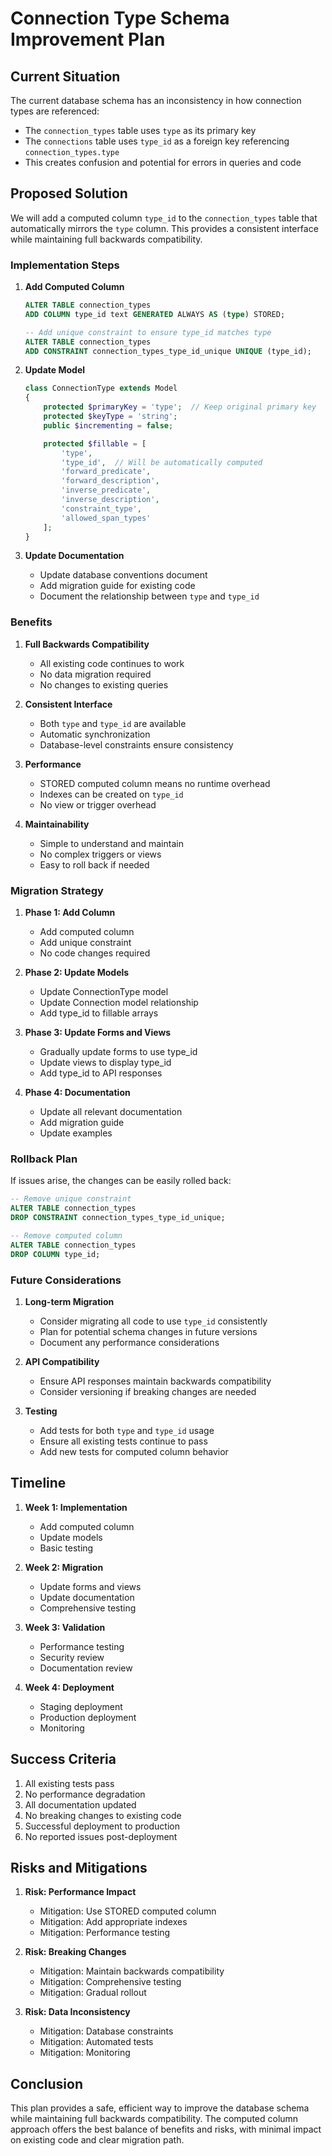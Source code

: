# Connection Type Schema Improvement Plan

## Current Situation

The current database schema has an inconsistency in how connection types are referenced:

- The `connection_types` table uses `type` as its primary key
- The `connections` table uses `type_id` as a foreign key referencing `connection_types.type`
- This creates confusion and potential for errors in queries and code

## Proposed Solution

We will add a computed column `type_id` to the `connection_types` table that automatically mirrors the `type` column. This provides a consistent interface while maintaining full backwards compatibility.

### Implementation Steps

1. **Add Computed Column**
   ```sql
   ALTER TABLE connection_types
   ADD COLUMN type_id text GENERATED ALWAYS AS (type) STORED;

   -- Add unique constraint to ensure type_id matches type
   ALTER TABLE connection_types
   ADD CONSTRAINT connection_types_type_id_unique UNIQUE (type_id);
   ```

2. **Update Model**
   ```php
   class ConnectionType extends Model
   {
       protected $primaryKey = 'type';  // Keep original primary key
       protected $keyType = 'string';
       public $incrementing = false;

       protected $fillable = [
           'type',
           'type_id',  // Will be automatically computed
           'forward_predicate',
           'forward_description',
           'inverse_predicate',
           'inverse_description',
           'constraint_type',
           'allowed_span_types'
       ];
   }
   ```

3. **Update Documentation**
   - Update database conventions document
   - Add migration guide for existing code
   - Document the relationship between `type` and `type_id`

### Benefits

1. **Full Backwards Compatibility**
   - All existing code continues to work
   - No data migration required
   - No changes to existing queries

2. **Consistent Interface**
   - Both `type` and `type_id` are available
   - Automatic synchronization
   - Database-level constraints ensure consistency

3. **Performance**
   - STORED computed column means no runtime overhead
   - Indexes can be created on `type_id`
   - No view or trigger overhead

4. **Maintainability**
   - Simple to understand and maintain
   - No complex triggers or views
   - Easy to roll back if needed

### Migration Strategy

1. **Phase 1: Add Column**
   - Add computed column
   - Add unique constraint
   - No code changes required

2. **Phase 2: Update Models**
   - Update ConnectionType model
   - Update Connection model relationship
   - Add type_id to fillable arrays

3. **Phase 3: Update Forms and Views**
   - Gradually update forms to use type_id
   - Update views to display type_id
   - Add type_id to API responses

4. **Phase 4: Documentation**
   - Update all relevant documentation
   - Add migration guide
   - Update examples

### Rollback Plan

If issues arise, the changes can be easily rolled back:

```sql
-- Remove unique constraint
ALTER TABLE connection_types
DROP CONSTRAINT connection_types_type_id_unique;

-- Remove computed column
ALTER TABLE connection_types
DROP COLUMN type_id;
```

### Future Considerations

1. **Long-term Migration**
   - Consider migrating all code to use `type_id` consistently
   - Plan for potential schema changes in future versions
   - Document any performance considerations

2. **API Compatibility**
   - Ensure API responses maintain backwards compatibility
   - Consider versioning if breaking changes are needed

3. **Testing**
   - Add tests for both `type` and `type_id` usage
   - Ensure all existing tests continue to pass
   - Add new tests for computed column behavior

## Timeline

1. **Week 1: Implementation**
   - Add computed column
   - Update models
   - Basic testing

2. **Week 2: Migration**
   - Update forms and views
   - Update documentation
   - Comprehensive testing

3. **Week 3: Validation**
   - Performance testing
   - Security review
   - Documentation review

4. **Week 4: Deployment**
   - Staging deployment
   - Production deployment
   - Monitoring

## Success Criteria

1. All existing tests pass
2. No performance degradation
3. All documentation updated
4. No breaking changes to existing code
5. Successful deployment to production
6. No reported issues post-deployment

## Risks and Mitigations

1. **Risk: Performance Impact**
   - Mitigation: Use STORED computed column
   - Mitigation: Add appropriate indexes
   - Mitigation: Performance testing

2. **Risk: Breaking Changes**
   - Mitigation: Maintain backwards compatibility
   - Mitigation: Comprehensive testing
   - Mitigation: Gradual rollout

3. **Risk: Data Inconsistency**
   - Mitigation: Database constraints
   - Mitigation: Automated tests
   - Mitigation: Monitoring

## Conclusion

This plan provides a safe, efficient way to improve the database schema while maintaining full backwards compatibility. The computed column approach offers the best balance of benefits and risks, with minimal impact on existing code and clear migration path. 